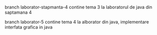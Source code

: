 branch laborator-stapmanta-4 contine tema 3 la laboratorul de java din saptamana 4


branch laborator-5 contine tema 4 la alborator din java, implementare interfata grafica in java
